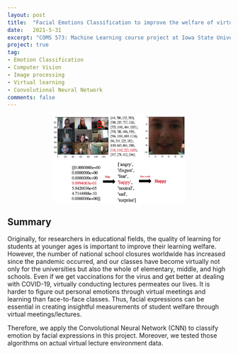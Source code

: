 ```yaml
---
layout: post
title:  "Facial Emotions Classification to improve the welfare of virtual learning"
date:   2021-5-31
excerpt: "COMS 573: Machine Learning course project at Iowa State University"
project: true
tag:
- Emotion Classification
- Computer Vision
- Image processing
- Virtual learning
- Convolutional Neural Network
comments: false
---
```

<div align="center">
<img src="../assets/img/COMS_573/COMS573_scenario_v2.png" width="300" height="200" alt="Facaial Dection and emotion classification." style="display: block; margin: 0 auto;">
</div>

## Summary
Originally, for researchers in educational fields, the quality of learning for students at younger ages is important to improve their learning welfare. 
However, the number of national school closures worldwide has increased since the pandemic occurred, and our classes have become virtually not only for the universities but also the whole of elementary, middle, and high schools. 
Even if we get vaccinations for the virus and get better at dealing with COVID-19, virtually conducting lectures permeates our lives.
It is harder to figure out personal emotions through virtual meetings and learning than face-to-face classes. 
Thus, facial expressions can be essential in creating insightful measurements of student welfare through virtual meetings/lectures. 

Therefore, we apply the Convolutional Neural Network (CNN) to classify emotion by facial expressions in this project. Moreover, we tested those algorithms on actual virtual lecture environment data.
